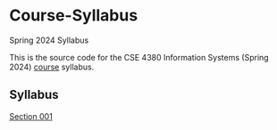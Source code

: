 # Course-Syllabus
Spring 2024 Syllabus

This is the source code for the CSE 4380 Information Systems (Spring 2024) [course](http://www.cse4380.org) syllabus.  

## Syllabus

[Section 001](https://github.com/CSE4380-Spring-2024/Course-Syllabus/blob/main/PDF/Section_001_Spring_2024.pdf)


